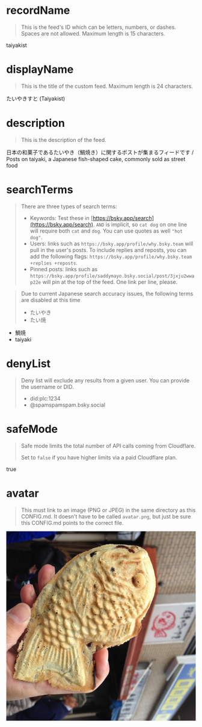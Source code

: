 
# recordName

> This is the feed's ID which can be letters, numbers, or dashes. Spaces are not allowed. Maximum length is 15 characters.

taiyakist

# displayName

> This is the title of the custom feed. Maximum length is 24 characters.

たいやきすと (Taiyakist)

# description

> This is the description of the feed.

日本の和菓子であるたいやき（鯛焼き）に関するポストが集まるフィードです / Posts on taiyaki, a Japanese fish-shaped cake, commonly sold as street food

# searchTerms

> There are three types of search terms:
>
> - Keywords: Test these in [https://bsky.app/search](https://bsky.app/search). `AND` is implicit, so `cat dog` on one line will require both `cat` and `dog`. You can use quotes as well `"hot dog"`.
> - Users: links such as `https://bsky.app/profile/why.bsky.team` will pull in the user's posts. To include replies and reposts, you can add the following flags: `https://bsky.app/profile/why.bsky.team +replies +reposts`.
> - Pinned posts: links such as `https://bsky.app/profile/saddymayo.bsky.social/post/3jxju2wwap22e` will pin at the top of the feed. One link per line, please.

> Due to current Japanese search accuracy issues, the following terms are disabled at this time
> - たいやき
> - たい焼

- 鯛焼
- taiyaki

# denyList

> Deny list will exclude any results from a given user. You can provide the username or DID.
>
> - did:plc:1234
> - @spamspamspam.bsky.social

# safeMode

> Safe mode limits the total number of API calls coming from Cloudflare.
>
> Set to `false` if you have higher limits via a paid Cloudflare plan.

true

# avatar

> This must link to an image (PNG or JPEG) in the same directory as this CONFIG.md. It doesn't have to be called `avatar.png`, but just be sure this CONFIG.md points to the correct file.

![](avatar.png)
